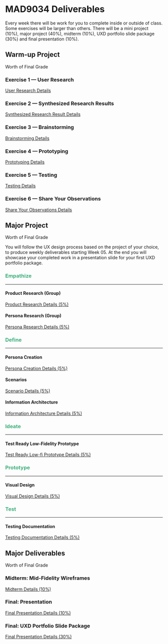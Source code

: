 # MAD9034 Deliverables

Every week there will be work for you to complete inside or outside of class. Some exercises will be larger than others. There will be a mini project (10%), major project (40%), midterm (10%), UXD portfolio slide package (30%) and final presentation (10%).

## Warm-up Project

Worth <Badge type="error" text="10%" /> of Final Grade

### Exercise 1 — User Research

[User Research Details](./miniProject/exercise1.md)

<Badge text="Section 010: Thursday September 14th @7:00pm" />
<Badge type="error" text="Section 020: Thursday September 14th @5:00pm" />

### Exercise 2 — Synthesized Research Results

[Synthesized Research Result Details](./miniProject/exercise2.md)

<Badge text="Section 010: Sunday September 17th @11:59pm" />
<Badge type="error" text="Section 020: Sunday September 17th @11:59pm" />

### Exercise 3 — Brainstorming

[Brainstorming Details](./miniProject/exercise3.md)

<Badge text="Section 010: Thursday September 21st @7:00pm" />
<Badge type="error" text="Section 020: Thursday September 21st @5:00pm" />

### Exercise 4 — Prototyping

[Prototyping Details](./miniProject/exercise4.md)

<Badge text="Section 010: Sunday September 24th @11:59pm" />
<Badge type="error" text="Section 020: Sunday September 24th @11:59pm" />

### Exercise 5 — Testing

[Testing Details](./miniProject/exercise5.md)

<Badge text="Section 010: Thursday September 28th @7:00pm" />
<Badge type="error" text="Section 020: Thursday September 28th @5:00pm" />

### Exercise 6 — Share Your Observations

[Share Your Observations Details](./miniProject/exercise6.md)

<Badge text="Section 010: Thursday September 28th @9:00pm" />
<Badge type="error" text="Section 020: Thursday September 28th @7:00pm" />

## Major Project

Worth <Badge type="error" text="40%" /> of Final Grade

You will follow the UX design process based on the project of your choice, to produce weekly deliverables starting Week 05. At the end you will showcase your completed work in a presentation slide for your first UXD portfolio package.

### <span style="color:#3eaf7c">**Empathize**</span>

---

#### Product Research (Group)

[Product Research Details (5%)](./majorProject/part1.md)

<Badge text="Due: Placeholder" />

#### Persona Research (Group)

[Persona Research Details (5%)](./majorProject/part2.md)

<Badge text="Due: Placeholder" />

### <span style="color:#3eaf7c">**Define**</span>

---

#### Persona Creation

[Persona Creation Details (5%)](./majorProject/part3.md)

<Badge text="Due: Placeholder" />

#### Scenarios

[Scenario Details (5%)](./majorProject/part4.md)

<Badge text="Due: Placeholder" />

#### Information Architecture

[Information Architecture Details (5%)](./majorProject/part5.md)

<Badge text="Due: Placeholder" />

### <span style="color:#3eaf7c">**Ideate**</span>

---

#### Test Ready Low-Fidelity Prototype

[Test Ready Low-fi Prototype Details (5%)](./majorProject/part6.md)

<Badge text="Due: Placeholder" />

### <span style="color:#3eaf7c">**Prototype**</span>

---

#### Visual Design

[Visual Design Details (5%)](./majorProject/part7.md)

<Badge text="Due: Placeholder" />

### <span style="color:#3eaf7c">**Test**</span>

---

#### Testing Documentation

[Testing Documentation Details (5%)](./majorProject/part8.md)

<Badge text="Due: Placeholder" />

## Major Deliverables

Worth <Badge type="error" text="50%" /> of Final Grade

### Midterm: Mid-Fidelity Wireframes

[Midterm Details (10%)](./majorDeliverables/midterm.md)

<Badge text="Due: Placeholder" />

### Final: Presentation

[Final Presentation Details (10%)](./majorDeliverables/finalPresentation.md)

<Badge text="Due: Placeholder" />

### Final: UXD Portfolio Slide Package

[Final Presentation Details (30%)](./majorDeliverables/finalSlidePackage.md)

<Badge text="Due: Placeholder" />
